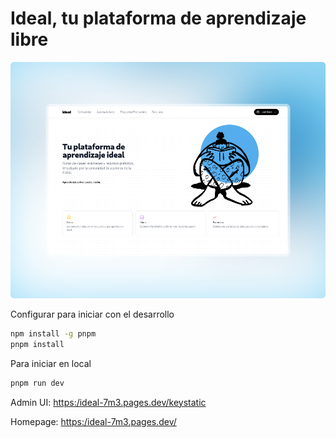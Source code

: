 # Ideal, tu plataforma de aprendizaje libre

![Screenshot de la landing page de  ideal](./public/readme/ideal-shot.png)

Configurar para iniciar con el desarrollo

```bash
npm install -g pnpm
pnpm install
```

Para iniciar en local

```bash
pnpm run dev
```

Admin UI: [https:/ideal-7m3.pages.dev/keystatic](https:/ideal.fiuni.edu.py/keystatic)

Homepage: [https:/ideal-7m3.pages.dev/](https:/ideal.fiuni.edu.py/)
